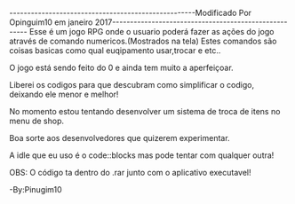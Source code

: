 ----------------------------------------------------Modificado Por Opinguim10 em janeiro 2017------------------------------------------------------
Esse é um jogo RPG onde o usuario poderá fazer as ações do jogo através de comando numericos.(Mostrados na tela)
Estes comandos são coisas basicas como qual euqipamento usar,trocar e etc..

O jogo está sendo feito do 0 e ainda tem muito a aperfeiçoar.

Liberei os codigos para que descubram como simplificar o codigo, deixando ele menor e melhor!

No momento estou tentando desenvolver um sistema de troca de itens no menu de shop.

Boa sorte aos desenvolvedores que quizerem experimentar.

A idle que eu uso é o code::blocks mas pode tentar com qualquer outra!

OBS: O código ta dentro do .rar junto com o aplicativo executavel!

-By:Pinugim10

